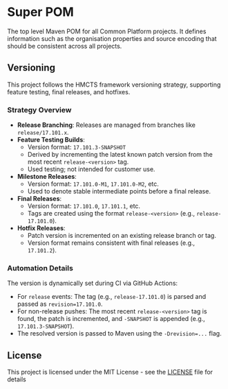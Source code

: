 # Super POM

The top level Maven POM for all Common Platform projects. It defines information such as the organisation properties and source encoding that should be consistent across all projects.

## Versioning

This project follows the HMCTS framework versioning strategy, supporting feature testing, final releases, and hotfixes.

### Strategy Overview

- **Release Branching**: Releases are managed from branches like `release/17.101.x`.
- **Feature Testing Builds**:
  - Version format: `17.101.3-SNAPSHOT`
  - Derived by incrementing the latest known patch version from the most recent `release-<version>` tag.
  - Used testing; not intended for customer use.
- **Milestone Releases**:
  - Version format: `17.101.0-M1`, `17.101.0-M2`, etc.
  - Used to denote stable intermediate points before a final release.
- **Final Releases**:
  - Version format: `17.101.0`, `17.101.1`, etc.
  - Tags are created using the format `release-<version>` (e.g., `release-17.101.0`).
- **Hotfix Releases**:
  - Patch version is incremented on an existing release branch or tag.
  - Version format remains consistent with final releases (e.g., `17.101.2`).

### Automation Details

The version is dynamically set during CI via GitHub Actions:

- For `release` events: The tag (e.g., `release-17.101.0`) is parsed and passed as `revision=17.101.0`.
- For non-release pushes: The most recent `release-<version>` tag is found, the patch is incremented, and `-SNAPSHOT` is appended (e.g., `17.101.3-SNAPSHOT`).
- The resolved version is passed to Maven using the `-Drevision=...` flag.

## License

This project is licensed under the MIT License - see the [LICENSE](LICENSE) file for details